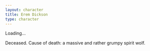 ```yaml
---
layout: character
title: Erem Dickson
type: character
---
```

<div class="spinner-border" role="status">
  <span class="visually-hidden">Loading...</span>
</div>

Deceased. Cause of death: a massive and rather grumpy spirit wolf.